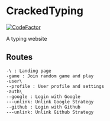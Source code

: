 # CrackedTyping
[![CodeFactor](https://www.codefactor.io/repository/github/dladeira/crackedtyping/badge?s=bd76f7d260ab89ec39a646d626f30eddc077e174)](https://www.codefactor.io/repository/github/dladeira/crackedtyping)

A typing website

## Routes
```
-\ : Landing page
-game : Join random game and play
-user\
--profile : User profile and settings
-auth\
--google : Login with Google
---unlink: Unlink Google Strategy
--github : Login with Github
---unlink: Unlink Github Strategy
```
